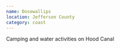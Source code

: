 ```yaml
---
name: Dosewallips
location: Jefferson County
category: coast
---
```


Camping and water activities on Hood Canal
